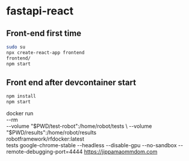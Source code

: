 # fastapi-react

## Front-end first time

```bash
sudo su
npx create-react-app frontend
frontend/
npm start
```

## Front end after devcontainer start

```bash
npm install
npm start

```


docker run \
 --rm \
 --volume "$PWD/test-robot":/home/robot/tests \
 --volume "$PWD/results":/home/robot/results \
 robotframework/rfdocker:latest \
 tests
google-chrome-stable  --headless --disable-gpu --no-sandbox --remote-debugging-port=4444 https://jippamaommdom.com

